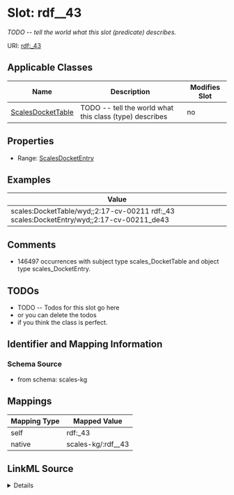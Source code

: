 

# Slot: rdf__43


_TODO -- tell the world what this slot (predicate) describes._





URI: [rdf:_43](http://www.w3.org/1999/02/22-rdf-syntax-ns#_43)



<!-- no inheritance hierarchy -->





## Applicable Classes

| Name | Description | Modifies Slot |
| --- | --- | --- |
| [ScalesDocketTable](../classes/ScalesDocketTable.md) | TODO -- tell the world what this class (type) describes |  no  |







## Properties

* Range: [ScalesDocketEntry](../classes/ScalesDocketEntry.md)






## Examples

| Value |
| --- |
| scales:DocketTable/wyd;;2:17-cv-00211 rdf:_43 scales:DocketEntry/wyd;;2:17-cv-00211_de43 |

## Comments

* 146497 occurrences with subject type scales_DocketTable and object type scales_DocketEntry.

## TODOs

* TODO -- Todos for this slot go here
* or you can delete the todos
* if you think the class is perfect.

## Identifier and Mapping Information







### Schema Source


* from schema: scales-kg




## Mappings

| Mapping Type | Mapped Value |
| ---  | ---  |
| self | rdf:_43 |
| native | scales-kg/:rdf__43 |




## LinkML Source

<details>
```yaml
name: rdf__43
description: TODO -- tell the world what this slot (predicate) describes.
todos:
- TODO -- Todos for this slot go here
- or you can delete the todos
- if you think the class is perfect.
comments:
- 146497 occurrences with subject type scales_DocketTable and object type scales_DocketEntry.
examples:
- value: scales:DocketTable/wyd;;2:17-cv-00211 rdf:_43 scales:DocketEntry/wyd;;2:17-cv-00211_de43
from_schema: scales-kg
rank: 1000
slot_uri: rdf:_43
alias: rdf__43
domain_of:
- scales_DocketTable
range: scales_DocketEntry

```
</details>